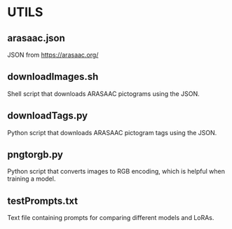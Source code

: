 # UTILS

## arasaac.json

  JSON from https://arasaac.org/
  
## downloadImages.sh

  Shell script that downloads ARASAAC pictograms using the JSON.
  
## downloadTags.py

  Python script that downloads ARASAAC pictogram tags using the JSON.

## pngtorgb.py

  Python script that converts images to RGB encoding, which is helpful when training a model.
  
## testPrompts.txt

  Text file containing prompts for comparing different models and LoRAs.
